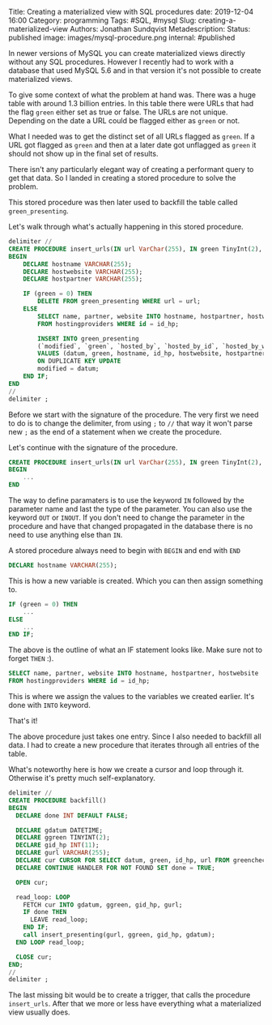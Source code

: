 Title: Creating a materialized view with SQL procedures
date: 2019-12-04 16:00
Category: programming
Tags: #SQL, #mysql
Slug: creating-a-materialized-view
Authors: Jonathan Sundqvist
Metadescription:
Status: published
image: images/mysql-procedure.png
internal: #published

In newer versions of MySQL you can create materialized views directly without any SQL procedures. However I recently had to work with a database that used MySQL 5.6 and in that version it's not possible to create materialized views.

To give some context of what the problem at hand was. There was a huge table with around 1.3 billion entries. In this table there were URLs that had the flag `green` either set as true or false. The URLs are not unique. Depending on the date a URL could be flagged either as `green` or not.

What I needed was to get the distinct set of all URLs flagged as `green`. If a URL got flagged as `green` and then at a later date got unflagged as `green` it should not show up in the final set of results.

There isn't any particularly elegant way of creating a performant query to get that data. So I landed in creating a stored procedure to solve the problem.

This stored procedure was then later used to backfill the table called `green_presenting`.

Let's walk through what's actually happening in this stored procedure.


```sql
delimiter //
CREATE PROCEDURE insert_urls(IN url VarChar(255), IN green TinyInt(2), IN id_hp INT(11), IN datum datetime)
BEGIN
    DECLARE hostname VARCHAR(255);
    DECLARE hostwebsite VARCHAR(255);
    DECLARE hostpartner VARCHAR(255);

    IF (green = 0) THEN
        DELETE FROM green_presenting WHERE url = url;
    ELSE
        SELECT name, partner, website INTO hostname, hostpartner, hostwebsite
        FROM hostingproviders WHERE id = id_hp;

        INSERT INTO green_presenting
        (`modified`, `green`, `hosted_by`, `hosted_by_id`, `hosted_by_website`, `partner`, `url`)
        VALUES (datum, green, hostname, id_hp, hostwebsite, hostpartner, url)
        ON DUPLICATE KEY UPDATE
        modified = datum;
    END IF;
END
//
delimiter ;
```

Before we start with the signature of the procedure. The very first we need to do is to change the delimiter, from using `;` to `//` that way it won't parse new `;` as the end of a statement when we create the procedure.

Let's continue with the signature of the procedure.

```sql
CREATE PROCEDURE insert_urls(IN url VarChar(255), IN green TinyInt(2), in id_hp INT(11), IN datum datetime)
BEGIN
    ...
END
```

The way to define paramaters is to use the keyword `IN` followed by the parameter name and last the type of the parameter. You can also use the keyword `OUT` or `INOUT`. If you don't need to change the parameter in the procedure and have that changed propagated in the database there is no need to use anything else than `IN`.

A stored procedure always need to begin with `BEGIN` and end with `END`

```sql
DECLARE hostname VARCHAR(255);
```

This is how a new variable is created. Which you can then assign something to.

```sql
IF (green = 0) THEN
    ...
ELSE
    ...
END IF;
```

The above is the outline of what an IF statement looks like. Make sure not to forget `THEN` :).

```sql
SELECT name, partner, website INTO hostname, hostpartner, hostwebsite
FROM hostingproviders WHERE id = id_hp;
```

This is where we assign the values to the variables we created earlier. It's done with `INTO` keyword.

That's it!

The above procedure just takes one entry. Since I also needed to backfill all data. I had to create a new procedure that iterates through all entries of the table.

What's noteworthy here is how we create a cursor and loop through it. Otherwise it's pretty much self-explanatory.


```sql
delimiter //
CREATE PROCEDURE backfill()
BEGIN
  DECLARE done INT DEFAULT FALSE;

  DECLARE gdatum DATETIME;
  DECLARE ggreen TINYINT(2);
  DECLARE gid_hp INT(11);
  DECLARE gurl VARCHAR(255);
  DECLARE cur CURSOR FOR SELECT datum, green, id_hp, url FROM greencheck where id_hp > 0;
  DECLARE CONTINUE HANDLER FOR NOT FOUND SET done = TRUE;

  OPEN cur;

  read_loop: LOOP
    FETCH cur INTO gdatum, ggreen, gid_hp, gurl;
    IF done THEN
      LEAVE read_loop;
    END IF;
    call insert_presenting(gurl, ggreen, gid_hp, gdatum);
  END LOOP read_loop;

  CLOSE cur;
END;
//
delimiter ;
```

The last missing bit would be to create a trigger, that calls the procedure `insert_urls`. After that we more or less have everything what a materialized view usually does.
